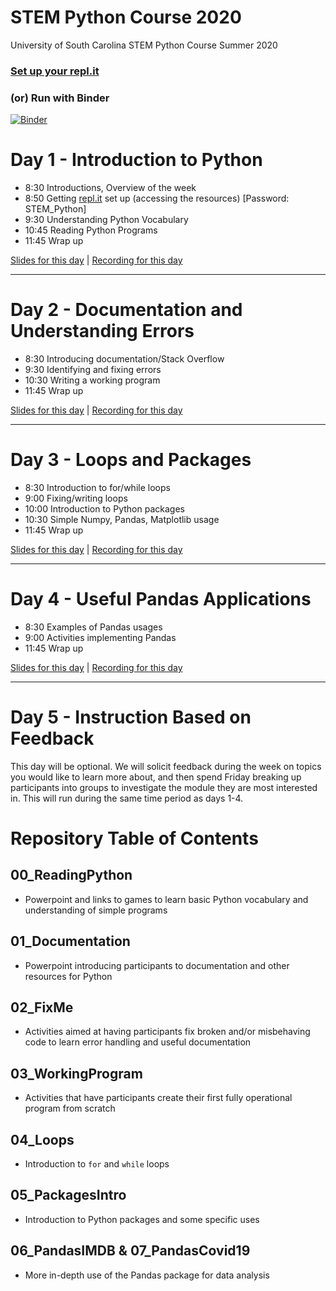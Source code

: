 # STEM Python Course 2020

University of South Carolina STEM Python Course Summer 2020

### [Set up your repl.it](https://docs.google.com/presentation/d/16pSbnx0jwZfSlloKJGbU4lP8OR7l1Ou77B-CzGDTN6I/edit?usp=sharing)



### (or) Run with Binder

[![Binder](https://mybinder.org/badge_logo.svg)](https://mybinder.org/v2/gh/uofscphysics/STEM_Python_Course/Summer2020)

# Day 1 - Introduction to Python
* 8:30  Introductions, Overview of the week
* 8:50  Getting [repl.it](repl.it) set up (accessing the resources) [Password: STEM_Python]
* 9:30  Understanding Python Vocabulary
* 10:45  Reading Python Programs
* 11:45  Wrap up

[Slides for this day](https://docs.google.com/presentation/d/1Ax2IB1lcuJM9RdKISdMi-7wqaAQw2k2Mx8cbfvd9AcU/edit?usp=sharing) |
[Recording for this day](https://www.youtube.com/watch?v=OozJzWEEg2Y)

____
# Day 2 - Documentation and Understanding Errors
* 8:30  Introducing documentation/Stack Overflow
* 9:30  Identifying and fixing errors
* 10:30  Writing a working program
* 11:45 Wrap up

[Slides for this day](https://docs.google.com/presentation/d/1-0mnmeNHwSPoogBafsuYW4VzN-3L2RffOeSJ-6J4lA0/edit?usp=sharing) | 
[Recording for this day](https://www.youtube.com/watch?v=HcO2DsU95Ak)

____
# Day 3 - Loops and Packages
* 8:30 Introduction to for/while loops
* 9:00 Fixing/writing loops   
* 10:00 Introduction to Python packages
* 10:30 Simple Numpy, Pandas, Matplotlib usage
* 11:45 Wrap up

[Slides for this day](https://docs.google.com/presentation/d/1Aewdkzqhup3znR1ociduYPhapbNPmxdD5oeyvJMRyJA/edit?usp=sharing) | 
[Recording for this day](https://www.youtube.com/watch?v=2e_g_2F-POI)

____
# Day 4 - Useful Pandas Applications
* 8:30  Examples of Pandas usages
* 9:00  Activities implementing Pandas
* 11:45 Wrap up

[Slides for this day](https://docs.google.com/presentation/d/153839mni4snNC_CszEN9V2dnsFY-njy1f_wc_7oTuTI/edit?usp=sharing) | 
[Recording for this day](https://www.youtube.com/watch?v=Ym-LwsQAOZk)

____
# Day 5 - Instruction Based on Feedback

This day will be optional. We will solicit feedback during the week on topics you would like to learn more about, and then 
spend Friday breaking up participants into groups to investigate the module they are most interested in. This will
run during the same time period as days 1-4.

# Repository Table of Contents

## 00_ReadingPython
* Powerpoint and links to games to learn basic Python vocabulary and understanding of simple programs

## 01_Documentation
* Powerpoint introducing participants to documentation and other resources for Python

## 02_FixMe
* Activities aimed at having participants fix broken and/or misbehaving code to learn error handling and useful documentation

## 03_WorkingProgram
* Activities that have participants create their first fully operational program from scratch

## 04_Loops
* Introduction to `for` and `while` loops 

## 05_PackagesIntro
* Introduction to Python packages and some specific uses

## 06_PandasIMDB & 07_PandasCovid19
* More in-depth use of the Pandas package for data analysis
